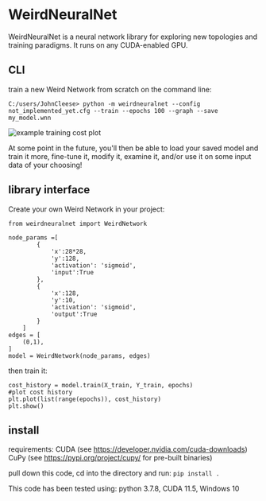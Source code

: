 # WeirdNeuralNet

WeirdNeuralNet is a neural network library for exploring new topologies and training paradigms. It runs on any CUDA-enabled GPU.

## CLI
train a new Weird Network from scratch on the command line:
```
C:/users/JohnCleese> python -m weirdneuralnet --config not_implemented_yet.cfg --train --epochs 100 --graph --save my_model.wnn
```
![example training cost plot](https://github.com/mirrord/weirdneuralnet/blob/Figure_1.png)

At some point in the future, you'll then be able to load your saved model and train it more, fine-tune it, modify it, examine it, and/or use it on some input data of your choosing!

## library interface
Create your own Weird Network in your project:
```
from weirdneuralnet import WeirdNetwork

node_params =[
        {
            'x':28*28,
            'y':128,
            'activation': 'sigmoid',
            'input':True
        },
        {
            'x':128,
            'y':10,
            'activation': 'sigmoid',
            'output':True
        }
    ]
edges = [
    (0,1),
]
model = WeirdNetwork(node_params, edges)
```

then train it:

```
cost_history = model.train(X_train, Y_train, epochs)
#plot cost history
plt.plot(list(range(epochs)), cost_history)
plt.show()
```

## install

requirements:
CUDA (see https://developer.nvidia.com/cuda-downloads)
CuPy (see https://pypi.org/project/cupy/ for pre-built binaries)

pull down this code, cd into the directory and run:
```pip install .```

This code has been tested using: python 3.7.8, CUDA 11.5, Windows 10